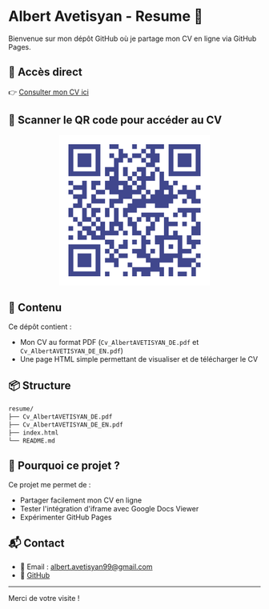 # Albert Avetisyan - Resume 📄

Bienvenue sur mon dépôt GitHub où je partage mon CV en ligne via GitHub Pages.

## 🔗 Accès direct

👉 [Consulter mon CV ici](https://aradjin.github.io/resume/)

## 📱 Scanner le QR code pour accéder au CV

<p align="center">
  <img src="./qr-code.png" alt="QR Code vers le CV" width="300"/>
</p>


## 📄 Contenu

Ce dépôt contient :

- Mon CV au format PDF (`Cv_AlbertAVETISYAN_DE.pdf` et `Cv_AlbertAVETISYAN_DE_EN.pdf`)
- Une page HTML simple permettant de visualiser et de télécharger le CV

## 📦 Structure

```plaintext
resume/
├── Cv_AlbertAVETISYAN_DE.pdf
├── Cv_AlbertAVETISYAN_DE_EN.pdf
├── index.html
└── README.md
```

## 📢 Pourquoi ce projet ?

Ce projet me permet de :

- Partager facilement mon CV en ligne
- Tester l'intégration d'iframe avec Google Docs Viewer
- Expérimenter GitHub Pages

## 📬 Contact

- 📧 Email : <albert.avetisyan99@gmail.com>
- 🔗 [GitHub](https://github.com/AlbertAvetisyan)

---

Merci de votre visite !
